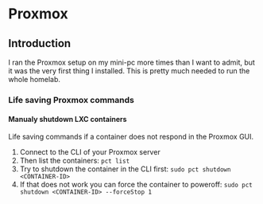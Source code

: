 # Proxmox

## Introduction
I ran the Proxmox setup on my mini-pc more times than I want to admit, but it was the very first thing I installed.
This is pretty much needed to run the whole homelab.

### Life saving Proxmox commands
#### Manualy shutdown LXC containers
Life saving commands if a container does not respond in the Proxmox GUI.

1. Connect to the CLI of your Proxmox server
2. Then list the containers: `pct list`
3. Try to shutdown the container in the CLI first: `sudo pct shutdown <CONTAINER-ID>`
4. If that does not work you can force the container to poweroff: `sudo pct shutdown <CONTAINER-ID> --forceStop 1`